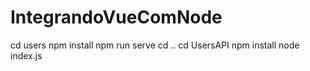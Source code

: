 # IntegrandoVueComNode

cd users
npm install
npm run serve
cd ..
cd UsersAPI
npm install 
node index.js
